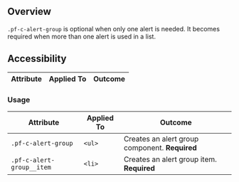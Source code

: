 ## Overview

`.pf-c-alert-group` is optional when only one alert is needed. It becomes required when more than one alert is used in a list.

## Accessibility

| Attribute | Applied To | Outcome |
| -- | -- | -- |

### Usage

| Attribute | Applied To | Outcome |
| -- | -- | -- |
| `.pf-c-alert-group` | `<ul>` | Creates an alert group component. **Required** |
| `.pf-c-alert-group__item` | `<li>` | Creates an alert group item. **Required** |